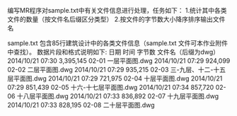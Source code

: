 编写MR程序对sample.txt中有关文件信息进行处理，任务如下：
1.统计其中各类文件的数量（按文件名后缀区分类型）
2.按文件的字节数大小降序排序输出文件名

sample.txt 包含85行建筑设计中的各类文件信息（sample.txt 文件可本作业附件中查找）。
数据片段和格式说明如下:
日期         时间          字节数    文件名（后缀为dwg）
2014/10/21  07:30         3,395,145 02-01 一层平面图.dwg
2014/10/21  07:29           924,099 02-02 二层平面图.dwg
2014/10/21  07:29           935,215 02-03 三-九层、十二-十五层平面图.dwg
2014/10/21  07:29           721,975 02-04 十层平面图.dwg
2014/10/21  07:29           851,439 02-05 十六-十七层平面图.dwg
2014/10/21  07:34           857,720 02-06 十八层平面图.dwg
2014/10/21  07:33           836,892 02-07 十九层平面图.dwg
2014/10/21  07:33           828,195 02-08 二十层平面图.dwg
